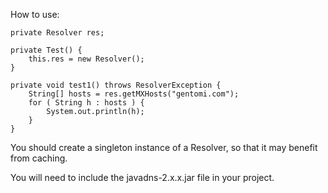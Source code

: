 How to use:


	private Resolver res;
	
	private Test() {
		this.res = new Resolver();
	}

	private void test1() throws ResolverException {
		String[] hosts = res.getMXHosts("gentomi.com");
		for ( String h : hosts ) {
			System.out.println(h);
		}
	}
	
	
You should create a singleton instance of a Resolver, so that it may benefit from caching.

You will need to include the javadns-2.x.x.jar file in your project.
